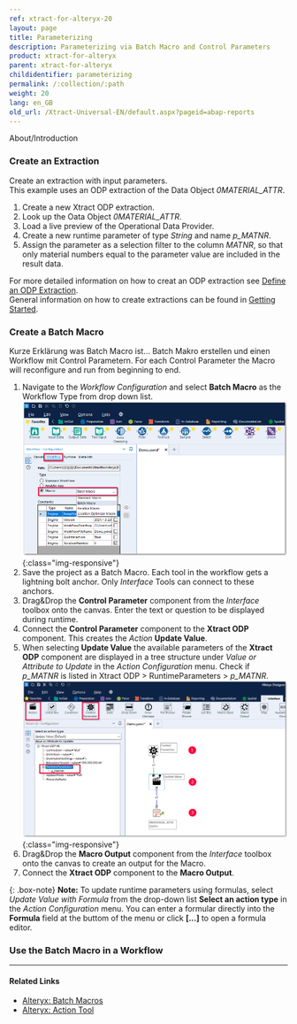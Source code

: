 ```yaml
---
ref: xtract-for-alteryx-20
layout: page
title: Parameterizing
description: Parameterizing via Batch Macro and Control Parameters
product: xtract-for-alteryx
parent: xtract-for-alteryx
childidentifier: parameterizing
permalink: /:collection/:path
weight: 20
lang: en_GB
old_url: /Xtract-Universal-EN/default.aspx?pageid=abap-reports
---
```


About/Introduction

### Create an Extraction

Create an extraction with input parameters.<br>
This example uses an ODP extraction of the Data Object *0MATERIAL_ATTR*.

1. Create a new Xtract ODP extraction.
2. Look up the Oata Object *0MATERIAL_ATTR*.
3. Load a live preview of the Operational Data Provider.
4. Create a new runtime parameter of type *String* and name *p_MATNR*.
5. Assign the parameter as a selection filter to the column *MATNR*, so that only material numbers equal to the parameter value are included in the result data.

For more detailed information on how to creat an ODP extraction see [Define an ODP Extraction](./odp/odp-define).<br>
General information on how to create extractions can be found in [Getting Started](./getting-started).

### Create a Batch Macro

Kurze Erklärung was Batch Macro ist...
Batch Makro erstellen und einen Workflow mit Control Parametern.
For each Control Parameter the Macro will reconfigure and run from beginning to end.

1. Navigate to the *Workflow Configuration* and select **Batch Macro** as the Workflow Type from drop down list.<br>
![BatchMacro](/img/content/xfa/batchmakro.png){:class="img-responsive"}
2. Save the project as a Batch Macro. Each tool in the workflow gets a lightning bolt anchor. Only *Interface* Tools can connect to these anchors.
3. Drag&Drop the **Control Parameter** component from the *Interface* toolbox onto the canvas. Enter the text or question to be displayed during runtime.
4. Connect the **Control Parameter** component to the **Xtract ODP** component. This creates the *Action* **Update Value**.
5. When selecting **Update Value** the available parameters of the **Xtract ODP** component are displayed in a tree structure under *Value or Attribute to Update* in the *Action Configuration* menu.
Check if *p_MATNR* is listed in Xtract ODP > RuntimeParameters > *p_MATNR*.
![Workflow-Sequence](/img/content/xfa/workflow-sequence.png){:class="img-responsive"}
6. Drag&Drop the **Macro Output** component from the *Interface* toolbox onto the canvas to create an output for the Macro. 
7. Connect the **Xtract ODP** component to the **Macro Output**.

{: .box-note}
**Note:** To update runtime parameters using formulas, select *Update Value with Formula* from the drop-down list **Select an action type** in the *Action Configuration* menu.
You can enter a formular directly into the **Formula** field at the buttom of the menu or click **[...]** to open a formula editor.

### Use the Batch Macro in a Workflow

****
#### Related Links
- [Alteryx: Batch Macros](http://downloads.alteryx.com/betawh_xnext/BatchMacro.htm)
- [Alteryx: Action Tool](http://downloads.alteryx.com/betawh_xnext/Action.htm)